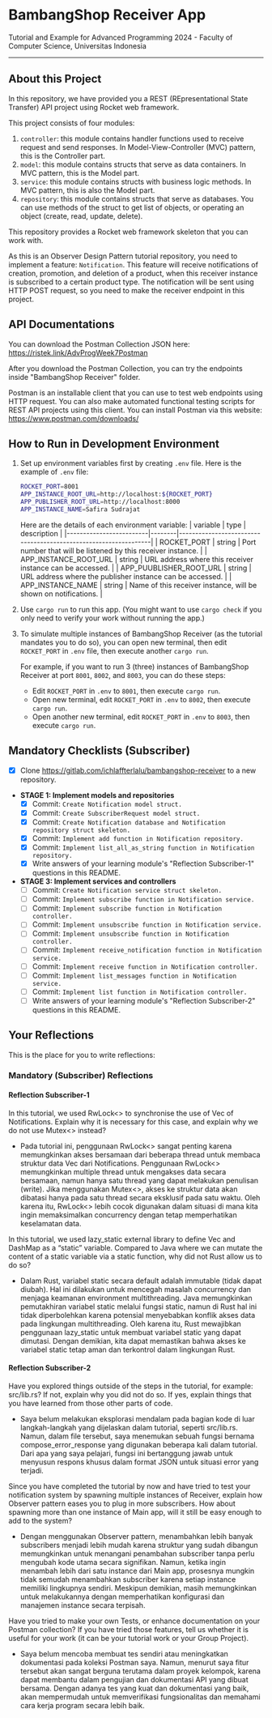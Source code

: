 # BambangShop Receiver App
Tutorial and Example for Advanced Programming 2024 - Faculty of Computer Science, Universitas Indonesia

---

## About this Project
In this repository, we have provided you a REST (REpresentational State Transfer) API project using Rocket web framework.

This project consists of four modules:
1.  `controller`: this module contains handler functions used to receive request and send responses.
    In Model-View-Controller (MVC) pattern, this is the Controller part.
2.  `model`: this module contains structs that serve as data containers.
    In MVC pattern, this is the Model part.
3.  `service`: this module contains structs with business logic methods.
    In MVC pattern, this is also the Model part.
4.  `repository`: this module contains structs that serve as databases.
    You can use methods of the struct to get list of objects, or operating an object (create, read, update, delete).

This repository provides a Rocket web framework skeleton that you can work with.

As this is an Observer Design Pattern tutorial repository, you need to implement a feature: `Notification`.
This feature will receive notifications of creation, promotion, and deletion of a product, when this receiver instance is subscribed to a certain product type.
The notification will be sent using HTTP POST request, so you need to make the receiver endpoint in this project.

## API Documentations

You can download the Postman Collection JSON here: https://ristek.link/AdvProgWeek7Postman

After you download the Postman Collection, you can try the endpoints inside "BambangShop Receiver" folder.

Postman is an installable client that you can use to test web endpoints using HTTP request.
You can also make automated functional testing scripts for REST API projects using this client.
You can install Postman via this website: https://www.postman.com/downloads/

## How to Run in Development Environment
1.  Set up environment variables first by creating `.env` file.
    Here is the example of `.env` file:
    ```bash
    ROCKET_PORT=8001
    APP_INSTANCE_ROOT_URL=http://localhost:${ROCKET_PORT}
    APP_PUBLISHER_ROOT_URL=http://localhost:8000
    APP_INSTANCE_NAME=Safira Sudrajat
    ```
    Here are the details of each environment variable:
    | variable                | type   | description                                                     |
    |-------------------------|--------|-----------------------------------------------------------------|
    | ROCKET_PORT             | string | Port number that will be listened by this receiver instance.    |
    | APP_INSTANCE_ROOT_URL   | string | URL address where this receiver instance can be accessed.       |
    | APP_PUUBLISHER_ROOT_URL | string | URL address where the publisher instance can be accessed.       |
    | APP_INSTANCE_NAME       | string | Name of this receiver instance, will be shown on notifications. |
2.  Use `cargo run` to run this app.
    (You might want to use `cargo check` if you only need to verify your work without running the app.)
3.  To simulate multiple instances of BambangShop Receiver (as the tutorial mandates you to do so),
    you can open new terminal, then edit `ROCKET_PORT` in `.env` file, then execute another `cargo run`.

    For example, if you want to run 3 (three) instances of BambangShop Receiver at port `8001`, `8002`, and `8003`, you can do these steps:
    -   Edit `ROCKET_PORT` in `.env` to `8001`, then execute `cargo run`.
    -   Open new terminal, edit `ROCKET_PORT` in `.env` to `8002`, then execute `cargo run`.
    -   Open another new terminal, edit `ROCKET_PORT` in `.env` to `8003`, then execute `cargo run`.

## Mandatory Checklists (Subscriber)
-   [x] Clone https://gitlab.com/ichlaffterlalu/bambangshop-receiver to a new repository.
-   **STAGE 1: Implement models and repositories**
    -   [x] Commit: `Create Notification model struct.`
    -   [x] Commit: `Create SubscriberRequest model struct.`
    -   [x] Commit: `Create Notification database and Notification repository struct skeleton.`
    -   [x] Commit: `Implement add function in Notification repository.`
    -   [x] Commit: `Implement list_all_as_string function in Notification repository.`
    -   [x] Write answers of your learning module's "Reflection Subscriber-1" questions in this README.
-   **STAGE 3: Implement services and controllers**
    -   [ ] Commit: `Create Notification service struct skeleton.`
    -   [ ] Commit: `Implement subscribe function in Notification service.`
    -   [ ] Commit: `Implement subscribe function in Notification controller.`
    -   [ ] Commit: `Implement unsubscribe function in Notification service.`
    -   [ ] Commit: `Implement unsubscribe function in Notification controller.`
    -   [ ] Commit: `Implement receive_notification function in Notification service.`
    -   [ ] Commit: `Implement receive function in Notification controller.`
    -   [ ] Commit: `Implement list_messages function in Notification service.`
    -   [ ] Commit: `Implement list function in Notification controller.`
    -   [ ] Write answers of your learning module's "Reflection Subscriber-2" questions in this README.

## Your Reflections
This is the place for you to write reflections:

### Mandatory (Subscriber) Reflections

#### Reflection Subscriber-1
In this tutorial, we used RwLock<> to synchronise the use of Vec of Notifications. Explain why it is necessary for this case, and explain why we do not use Mutex<> instead?
- Pada tutorial ini, penggunaan RwLock<> sangat penting karena memungkinkan akses bersamaan dari beberapa thread untuk membaca struktur data Vec dari Notifications. Penggunaan RwLock<> memungkinkan multiple thread untuk mengakses data secara bersamaan, namun hanya satu thread yang dapat melakukan penulisan (write). Jika menggunakan Mutex<>, akses ke struktur data akan dibatasi hanya pada satu thread secara eksklusif pada satu waktu. Oleh karena itu, RwLock<> lebih cocok digunakan dalam situasi di mana kita ingin memaksimalkan concurrency dengan tetap memperhatikan keselamatan data.

In this tutorial, we used lazy_static external library to define Vec and DashMap as a “static” variable. Compared to Java where we can mutate the content of a static variable via a static function, why did not Rust allow us to do so?
- Dalam Rust, variabel static secara default adalah immutable (tidak dapat diubah). Hal ini dilakukan untuk mencegah masalah concurrency dan menjaga keamanan environment multithreading. Java memungkinkan pemutakhiran variabel static melalui fungsi static, namun di Rust hal ini tidak diperbolehkan karena potensial menyebabkan konflik akses data pada lingkungan multithreading. Oleh karena itu, Rust mewajibkan penggunaan lazy_static untuk membuat variabel static yang dapat dimutasi. Dengan demikian, kita dapat memastikan bahwa akses ke variabel static tetap aman dan terkontrol dalam lingkungan Rust.

#### Reflection Subscriber-2
Have you explored things outside of the steps in the tutorial, for example: src/lib.rs? If not, explain why you did not do so. If yes, explain things that you have learned from those other parts of code.
- Saya belum melakukan eksplorasi mendalam pada bagian kode di luar langkah-langkah yang dijelaskan dalam tutorial, seperti src/lib.rs. Namun, dalam file tersebut, saya menemukan sebuah fungsi bernama compose_error_response yang digunakan beberapa kali dalam tutorial. Dari apa yang saya pelajari, fungsi ini bertanggung jawab untuk menyusun respons khusus dalam format JSON untuk situasi error yang terjadi.

Since you have completed the tutorial by now and have tried to test your notification system by spawning multiple instances of Receiver, explain how Observer pattern eases you to plug in more subscribers. How about spawning more than one instance of Main app, will it still be easy enough to add to the system?
- Dengan menggunakan Observer pattern, menambahkan lebih banyak subscribers menjadi lebih mudah karena struktur yang sudah dibangun memungkinkan untuk menangani penambahan subscriber tanpa perlu mengubah kode utama secara signifikan. Namun, ketika ingin menambah lebih dari satu instance dari Main app, prosesnya mungkin tidak semudah menambahkan subscriber karena setiap instance memiliki lingkupnya sendiri. Meskipun demikian, masih memungkinkan untuk melakukannya dengan memperhatikan konfigurasi dan manajemen instance secara terpisah.

Have you tried to make your own Tests, or enhance documentation on your Postman collection? If you have tried those features, tell us whether it is useful for your work (it can be your tutorial work or your Group Project).
- Saya belum mencoba membuat tes sendiri atau meningkatkan dokumentasi pada koleksi Postman saya. Namun, menurut saya fitur tersebut akan sangat berguna terutama dalam proyek kelompok, karena dapat membantu dalam pengujian dan dokumentasi API yang dibuat bersama. Dengan adanya tes yang kuat dan dokumentasi yang baik, akan mempermudah untuk memverifikasi fungsionalitas dan memahami cara kerja program secara lebih baik.